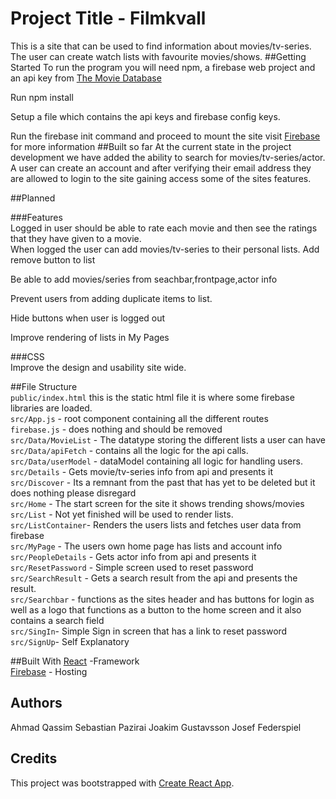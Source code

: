 # Project Title - Filmkvall
This is a site that can be used to find information about movies/tv-series. 
The user can create watch lists with favourite movies/shows.
##Getting Started 
To run the program you will need npm, a firebase web project and an api key from [The Movie Database](https://www.themoviedb.org/)

Run npm install 

Setup a file which contains the api keys and firebase config keys.

Run the firebase init command and proceed to mount the site visit [Firebase](https://firebase.google.com/docs/hosting/) for more information
##Built so far
At the current state in the project development we have added the ability to search for movies/tv-series/actor.
A user can create an account  and after verifying their email address they are allowed to login to the site gaining access some of the sites features.   

##Planned 

###Features <br/>
Logged in user should be able to rate each movie and then see the ratings that they have given to a movie.<br>
When logged the user can add movies/tv-series to their personal lists. 
Add remove button to list <br/>

Be able to add movies/series from seachbar,frontpage,actor info<br/>

Prevent users from adding duplicate items to list. <br/>

Hide buttons when user is logged out <br/>

Improve rendering of lists in My Pages

###CSS <br/>
Improve the design and usability site wide.

##File Structure <br>
`public/index.html` this is the static html file it is where some firebase libraries are loaded. <br>
`src/App.js` - root component containing all the different routes<br>
`firebase.js` - does nothing and should be removed<br>
`src/Data/MovieList` - The datatype storing the different lists a user can have<br>
`src/Data/apiFetch` - contains all the logic for the api calls.<br>
`src/Data/userModel` - dataModel containing all logic for handling users.<br> 
`src/Details` - Gets movie/tv-series info from api and presents it <br>
`src/Discover` - Its a remnant from the past that has yet to be deleted but it does nothing please disregard<br>
`src/Home` - The start screen for the site it shows trending shows/movies<br>
`src/List` - Not yet finished will be used to render lists.<br>
`src/ListContainer`- Renders the users lists and fetches user data from firebase<br>
`src/MyPage` - The users own home page has lists and account info<br>
`src/PeopleDetails` - Gets actor info from api and presents it <br>
`src/ResetPassword` - Simple screen used to reset password<br>
`src/SearchResult` - Gets a search result from the api and presents the result. <br>
`src/Searchbar` - functions as the sites header and has buttons for login as well as a logo that functions as a button to the home screen and it also contains a search field <br>
`src/SingIn`- Simple Sign in screen that has a link to reset password<br>
`src/SignUp`- Self Explanatory <br>

##Built With
[React](https://reactjs.org/) -Framework <br/>
[Firebase](https://firebase.google.com/docs/hosting/) - Hosting

## Authors
Ahmad Qassim
Sebastian Pazirai
Joakim Gustavsson
Josef Federspiel

## Credits

This project was bootstrapped with [Create React App](https://github.com/facebookincubator/create-react-app).

